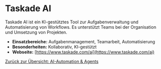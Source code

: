 # Taskade AI

Taskade AI ist ein KI-gestütztes Tool zur Aufgabenverwaltung und Automatisierung von Workflows. Es unterstützt Teams bei der Organisation und Umsetzung von Projekten.

- **Einsatzbereiche:** Aufgabenmanagement, Teamarbeit, Automatisierung
- **Besonderheiten:** Kollaborativ, KI-gestützt
- **Webseite:** [https://www.taskade.com/ai](https://www.taskade.com/ai)

[Zurück zur Übersicht: AI-Automation & Agents](../ai_automation_tools.md)
